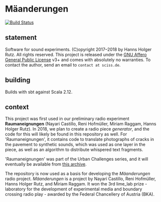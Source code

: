 # Mäanderungen

[![Build Status](https://travis-ci.org/Sciss/Maeanderungen.svg?branch=master)](https://travis-ci.org/Sciss/Maeanderungen)

## statement

Software for sound experiments. (C)opyright 2017&ndash;2018 by Hanns Holger Rutz. All rights reserved. This project is released under the
[GNU Affero General Public License](http://github.com/Sciss/Maeanderungen/blob/master/LICENSE) v3+ and comes with absolutely no warranties.
To contact the author, send an email to `contact at sciss.de`.

## building

Builds with sbt against Scala 2.12.

## context

This project was first used in our preliminary radio experiment __Raumaneignungen__ (Nayari Castillo, 
Reni Hofmüller, Miriam Raggam, Hanns Holger Rutz). In 2018, we plan to create a radio piece
_generator_, and the code for this will likely be found in this repository as well.
For 'Raumaneignungen', it contains code to translate photographs of cracks in the pavement
to synthetic sounds, which was used as one layer in the piece, as well as an algorithm to
distribute whispered text fragments.

'Raumaneignungen' was part of the Urban Challenges series, and it will eventually be available
from [this archive](https://cba.fro.at/series/urban-challenges).

The repository is now used as a basis for developing the _Mäanderungen_ radio project.
_Mäanderungen_ is a project by Nayarí Castillo, Reni Hofmüller, Hanns Holger Rutz, and Miriam Raggam.
It won the 3rd lime\_lab prize - laboratory for the development of experimental media and 
boundary crossing radio play - awarded by the Federal Chancellery of Austria (BKA).